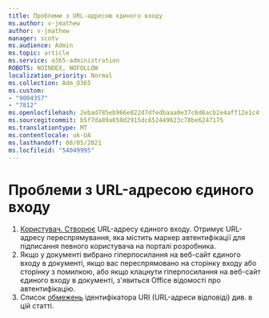 ```yaml
---
title: Проблеми з URL-адресою єдиного входу
ms.author: v-jmathew
author: v-jmathew
manager: scotv
ms.audience: Admin
ms.topic: article
ms.service: o365-administration
ROBOTS: NOINDEX, NOFOLLOW
localization_priority: Normal
ms.collection: Adm_O365
ms.custom:
- "9004357"
- "7812"
ms.openlocfilehash: 2ebad785eb966e822d7dfedbaaa0e37c6d6acb2e4aff12e1c4f85c5cc481bd65
ms.sourcegitcommit: b5f7da89a650d2915dc652449623c78be6247175
ms.translationtype: MT
ms.contentlocale: uk-UA
ms.lasthandoff: 08/05/2021
ms.locfileid: "54049995"
---
```

# <a name="sso-url-issues"></a>Проблеми з URL-адресою єдиного входу

1. [Користувач. Створює](https://docs.microsoft.com/rest/api/apimanagement/2019-12-01/User/GenerateSsoUrl) URL-адресу єдиного входу. Отримує URL-адресу переспрямування, яка містить маркер автентифікації для підписання певного користувача на порталі розробника.
2. Якщо [](https://docs.microsoft.com/office/troubleshoot/office-suite-issues/click-hyperlink-to-sso-website) у документі вибрано гіперпосилання на веб-сайт єдиного входу в документі, якщо вас переспрямовано на сторінку входу або сторінку з помилкою, або якщо клацнути гіперпосилання на веб-сайт єдиного входу в документі, з'явиться Office відомості про автентифікацію.
3. Список [обмежень](https://docs.microsoft.com/azure/active-directory/develop/reply-url) ідентифікатора URI (URL-адреси відповіді) див. в цій статті.
